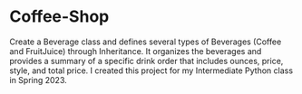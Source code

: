 # Coffee-Shop
Create a Beverage class and defines several types of Beverages (Coffee and FruitJuice) through Inheritance.
It organizes the beverages and provides a summary of a specific drink order that includes ounces, price, style,
and total price. I created this project for my Intermediate Python class in Spring 2023.

